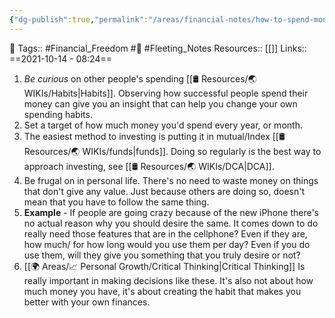 ```yaml
---
{"dg-publish":true,"permalink":"/areas/financial-notes/how-to-spend-money/","dgPassFrontmatter":true,"noteIcon":"3","created":"2023-11-14T21:08:39.903+05:30","updated":"2023-12-19T20:17:51.658+05:30"}
---
```


🧶 Tags:: #Financial_Freedom #🌱 #Fleeting_Notes 
Resources:: [[]]
Links::
==2021-10-14 - 08:24==

1. *Be curious* on other people's spending [[🛢️ Resources/🌏 WIKIs/Habits\|Habits]]. Observing how successful people spend their money can give you an insight that can help you change your own spending habits.
2. Set a target of how much money you'd spend every year, or month.
3. The easiest method to investing is putting it in mutual/Index [[🛢️ Resources/🌏 WIKIs/funds\|funds]]. Doing so regularly is the best way to approach investing, see [[🛢️ Resources/🌏 WIKIs/DCA\|DCA]].
4. Be frugal on in personal life. There's no need to waste money on things that don't give any value. Just because others are doing so, doesn't mean that you have to follow the same thing.
5. **Example** - If people are going crazy because of the new iPhone there's no actual reason why you should desire the same. It comes down to do really need those features that are in the cellphone? Even if they are, how much/ for how long would you use them per day? Even if you do use them, will they give you something that you truly desire or not?
6. [[🌍 Areas/📈 Personal Growth/Critical Thinking\|Critical Thinking]] Is really important in making decisions like these. It's also not about how much money you have, it's about creating the habit that makes you better with your own finances.